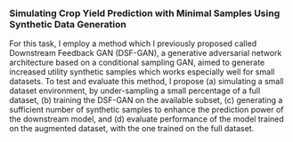### Simulating Crop Yield Prediction with Minimal Samples Using Synthetic Data Generation

For this task, I employ a method which I previously proposed called Downstream Feedback GAN (DSF-GAN), a generative adversarial network architecture based on a conditional sampling GAN, aimed to generate increased utility synthetic samples which works especially well for small datasets. To test and evaluate this method, I propose (a) simulating a small dataset environment, by under-sampling a small percentage of a full dataset, (b) training the DSF-GAN on the available subset, (c) generating a sufficient number of synthetic samples to enhance the prediction power of the downstream model, and (d) evaluate performance of the model trained on the augmented dataset, with the one trained on the full dataset.


